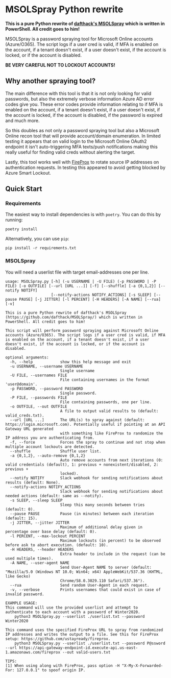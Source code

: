 # MSOLSpray Python rewrite
**This is a pure Python rewrite of [dafthack's MSOLSpray](https://github.com/dafthack/MSOLSpray/) which is written in PowerShell. All credit goes to him!**

MSOLSpray is a password spraying tool for Microsoft Online accounts (Azure/O365). The script logs if a user cred is valid, if MFA is enabled on the account, if a tenant doesn't exist, if a user doesn't exist, if the account is locked, or if the account is disabled. 

**BE VERY CAREFUL NOT TO LOCKOUT ACCOUNTS!**

## Why another spraying tool?
The main difference with this tool is that it is not only looking for valid passwords, but also the extremely verbose information Azure AD error codes give you. These error codes provide information relating to if MFA is enabled on the account, if a tenant doesn't exist, if a user doesn't exist, if the account is locked, if the account is disabled, if the password is expired and much more.

So this doubles as not only a password spraying tool but also a Microsoft Online recon tool that will provide account/domain enumeration. In limited testing it appears that on valid login to the Microsoft Online OAuth2 endpoint it isn't auto-triggering MFA texts/push notifications making this really useful for finding valid creds without alerting the target.

Lastly, this tool works well with [FireProx](https://github.com/ustayready/fireprox) to rotate source IP addresses on authentication requests. In testing this appeared to avoid getting blocked by Azure Smart Lockout.

## Quick Start
### Requirements

The easiest way to install dependencies is with `poetry`. You can do this by running:
```
poetry install
```

Alternatively, you can use `pip`:
```
pip install -r requirements.txt
```

### MSOLSpray

You will need a userlist file with target email-addresses one per line. 
```
usage: MSOLSpray.py [-h] (-u USERNAME | -U FILE) (-p PASSWORD | -P FILE) [-o OUTFILE] [--url [URL ...]] [-f] [--shuffle] [-a {0,1,2}] [--notify NOTIFY]
                    [--notify-actions NOTIFY_ACTIONS] [-s SLEEP] [--pause PAUSE] [-j JITTER] [-l PERCENT] [-H HEADERS] [-A NAME] [--rua] [-v]

This is a pure Python rewrite of dafthack's MSOLSpray (https://github.com/dafthack/MSOLSpray/) which is written in PowerShell. All credit goes to him!

This script will perform password spraying against Microsoft Online accounts (Azure/O365). The script logs if a user cred is valid, if MFA is enabled on the account, if a tenant doesn't exist, if a user doesn't exist, if the account is locked, or if the account is disabled.

optional arguments:
  -h, --help            show this help message and exit
  -u USERNAME, --username USERNAME
                        Single username
  -U FILE, --usernames FILE
                        File containing usernames in the format 'user@domain'.
  -p PASSWORD, --password PASSWORD
                        Single password.
  -P FILE, --passwords FILE
                        File containing passwords, one per line.
  -o OUTFILE, --out OUTFILE
                        A file to output valid results to (default: valid_creds.txt).
  --url [URL ...]       The URL(s) to spray against (default: https://login.microsoft.com). Potentially useful if pointing at an API Gateway URL generated
                        with something like FireProx to randomize the IP address you are authenticating from.
  -f, --force           Forces the spray to continue and not stop when multiple account lockouts are detected.
  --shuffle             Shuffle user list.
  -a {0,1,2}, --auto-remove {0,1,2}
                        Auto remove accounts from next iterations (0: valid credentials (default), 1: previous + nonexistent/disabled, 2: previous +
                        locked).
  --notify NOTIFY       Slack webhook for sending notifications about results (default: None).
  --notify-actions NOTIFY_ACTIONS
                        Slack webhook for sending notifications about needed actions (default: same as --notify).
  -s SLEEP, --sleep SLEEP
                        Sleep this many seconds between tries (default: 0).
  --pause PAUSE         Pause (in minutes) between each iteration (default: 15).
  -j JITTER, --jitter JITTER
                        Maximum of additional delay given in percentage over base delay (default: 0).
  -l PERCENT, --max-lockout PERCENT
                        Maximum lockouts (in percent) to be observed before ask to abort execution. (default: 10).
  -H HEADERS, --header HEADERS
                        Extra header to include in the request (can be used multiple times).
  -A NAME, --user-agent NAME
                        Send User-Agent NAME to server (default: "Mozilla/5.0 (Windows NT 10.0; Win64; x64) AppleWebKit/537.36 (KHTML, like Gecko)
                        Chrome/58.0.3029.110 Safari/537.36").
  --rua                 Send random User-Agent in each request.
  -v, --verbose         Prints usernames that could exist in case of invalid password.

EXAMPLE USAGE:
This command will use the provided userlist and attempt to authenticate to each account with a password of Winter2020.
    python3 MSOLSpray.py --userlist ./userlist.txt --password Winter2020

This command uses the specified FireProx URL to spray from randomized IP addresses and writes the output to a file. See this for FireProx setup: https://github.com/ustayready/fireprox.
    python3 MSOLSpray.py --userlist ./userlist.txt --password P@ssword --url https://api-gateway-endpoint-id.execute-api.us-east-1.amazonaws.com/fireprox --out valid-users.txt

TIPS:
[1] When using along with FireProx, pass option -H "X-My-X-Forwarded-For: 127.0.0.1" to spoof origin IP.
```
